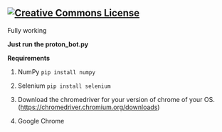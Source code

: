 <a rel="license" href="http://creativecommons.org/licenses/by-nc-sa/4.0/"><img alt="Creative Commons License" style="border-width:0" src="https://i.creativecommons.org/l/by-nc-sa/4.0/88x31.png" /></a><br />
---

Fully working

**Just run the proton_bot.py**

**Requirements**

1. NumPy `pip install numpy`

2. Selenium `pip install selenium`

3. Download the chromedriver for your version of chrome of your OS. (https://chromedriver.chromium.org/downloads)

4. Google Chrome
